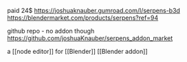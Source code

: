 paid 24$
https://joshuaknauber.gumroad.com/l/serpens-b3d
https://blendermarket.com/products/serpens?ref=94

github repo - no addon though
https://github.com/joshuaKnauber/serpens_addon_market

a [[node editor]] for [[Blender]] 
[[Blender addon]]